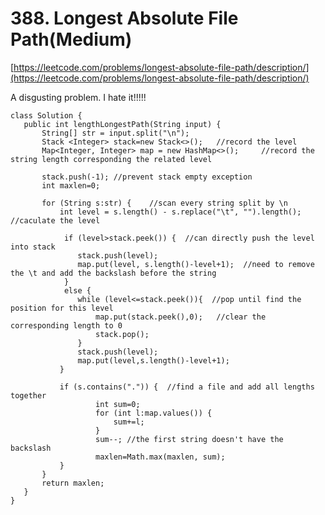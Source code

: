 # 388. Longest Absolute File Path(Medium)
[https://leetcode.com/problems/longest-absolute-file-path/description/](https://leetcode.com/problems/longest-absolute-file-path/description/)
 
 A disgusting problem. I hate it!!!!!
 
 ```
class Solution {
    public int lengthLongestPath(String input) {
       	String[] str = input.split("\n");  
        Stack <Integer> stack=new Stack<>();   //record the level
		Map<Integer, Integer> map = new HashMap<>();     //record the string length corresponding the related level
	
        stack.push(-1); //prevent stack empty exception
        int maxlen=0;  
		
        for (String s:str) {    //scan every string split by \n
			int level = s.length() - s.replace("\t", "").length();  //caculate the level
          
			 if (level>stack.peek()) {  //can directly push the level into stack
				stack.push(level);
				map.put(level, s.length()-level+1);  //need to remove the \t and add the backslash before the string
			 }
			 else {
				while (level<=stack.peek()){  //pop until find the position for this level
					map.put(stack.peek(),0);   //clear the corresponding length to 0
					stack.pop();
				}
			    stack.push(level);     
			    map.put(level,s.length()-level+1);
			}
            
            if (s.contains(".")) {  //find a file and add all lengths together
					int sum=0;
					for (int l:map.values()) {  
						sum+=l;            
					}
                    sum--; //the first string doesn't have the backslash
					maxlen=Math.max(maxlen, sum);
			}        		
		}		
		return maxlen;
    }
}
```
